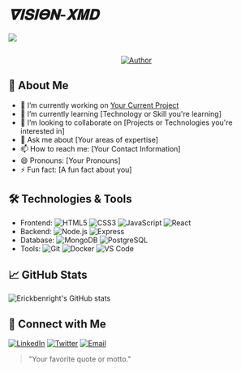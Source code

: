 # *𝛁𝚰𝐒𝚰𝚯𝚴-𝚾𝚳𝐃*

<a><img src='https://i.imgur.com/LyHic3i.gif'/></a>
<p align="center">
  <a href="#"><img src="http://readme-typing-svg.herokuapp.com?color=ff00ab&center=true&vCenter=true&multiline=false&lines=HACKER+MD+WHATSAPP+BOT+V2" alt="">
</p>
<p align="center">
<a href="https://github.com/Erickbenright"><img title="Author" src="https://files.catbox.moe/ewpetl.jpeg?style=for-the-badge&logo=github"></a>

## 🚀 About Me

- 🔭 I’m currently working on [Your Current Project](link-to-your-project)
- 🌱 I’m currently learning [Technology or Skill you're learning]
- 👯 I’m looking to collaborate on [Projects or Technologies you're interested in]
- 💬 Ask me about [Your areas of expertise]
- 📫 How to reach me: [Your Contact Information]
- 😄 Pronouns: [Your Pronouns]
- ⚡ Fun fact: [A fun fact about you]

## 🛠️ Technologies & Tools

<!-- List your skills and technologies you work with -->
- Frontend: ![HTML5](https://img.shields.io/badge/-HTML5-E34F26?style=flat&logo=html5&logoColor=white) ![CSS3](https://img.shields.io/badge/-CSS3-1572B6?style=flat&logo=css3&logoColor=white) ![JavaScript](https://img.shields.io/badge/-JavaScript-F7DF1E?style=flat&logo=javascript&logoColor=black) ![React](https://img.shields.io/badge/-React-61DAFB?style=flat&logo=react&logoColor=black)
- Backend: ![Node.js](https://img.shields.io/badge/-Node.js-339933?style=flat&logo=node.js&logoColor=white) ![Express](https://img.shields.io/badge/-Express-000000?style=flat&logo=express&logoColor=white)
- Database: ![MongoDB](https://img.shields.io/badge/-MongoDB-47A248?style=flat&logo=mongodb&logoColor=white) ![PostgreSQL](https://img.shields.io/badge/-PostgreSQL-336791?style=flat&logo=postgresql&logoColor=white)
- Tools: ![Git](https://img.shields.io/badge/-Git-F05032?style=flat&logo=git&logoColor=white) ![Docker](https://img.shields.io/badge/-Docker-2496ED?style=flat&logo=docker&logoColor=white) ![VS Code](https://img.shields.io/badge/-VS%20Code-007ACC?style=flat&logo=visual-studio-code&logoColor=white)

## 📈 GitHub Stats

<!-- Use GitHub readme stats to showcase your stats -->
![Erickbenright's GitHub stats](https://github-readme-stats.vercel.app/api?username=Erickbenright&show_icons=true&theme=radical)

## 💼 Connect with Me

<!-- Add links to your social media profiles -->
[![LinkedIn](https://img.shields.io/badge/-LinkedIn-0077B5?style=flat&logo=LinkedIn&logoColor=white)](https://www.linkedin.com/in/your-profile)
[![Twitter](https://img.shields.io/badge/-Twitter-1DA1F2?style=flat&logo=Twitter&logoColor=white)](https://twitter.com/your-profile)
[![Email](https://img.shields.io/badge/-Email-D14836?style=flat&logo=Gmail&logoColor=white)](mailto:your-email@example.com)

<!-- Optional: Add a cool quote or a personal motto -->
> "Your favorite quote or motto."
